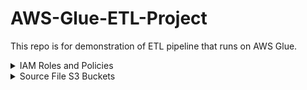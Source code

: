 # AWS-Glue-ETL-Project
This repo is for demonstration of ETL pipeline that runs on AWS Glue.

<details>

<summary>IAM Roles and Policies</summary>

First of all, we need to create an IAM Role(my role name is 'glue_crawler_role') on which we will attach few policies so that AWS Glue can access S3 Bucket, Cloudwatch Logs and Glue permissions.

Following are the policies we need to attach with the role 'glue_crawler_role'


![image](https://github.com/yantrik-patel/AWS-Glue-ETL-Project/assets/116425101/928e72a1-812e-490c-ac90-0a0570b04145)



</details>


<details>

<summary>Source File S3 Buckets</summary>

Bucket name is 'glue-etl-project-yantrik'

I have created a folder named 'input' where our client will upload the files.

Few more folders are created
- output---> to store the processed files
- scripts---> to store the glue scripts
- temp---> to store the glue/spark intermediate actions and results

![image](https://github.com/yantrik-patel/AWS-Glue-ETL-Project/assets/116425101/ddca23e3-ff1e-4fa9-8e4a-7a6bb07ca7d8)



</details>
